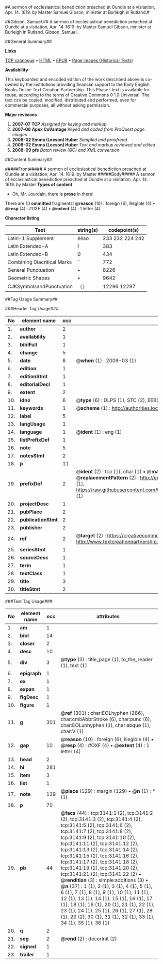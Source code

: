 #A sermon of ecclesiastical benediction preached at Oundle at a visitation, Apr. 14. 1619. by Master Samuel Gibson, minister at Burleigh in Rutland.#

##Gibson, Samuel.##
A sermon of ecclesiastical benediction preached at Oundle at a visitation, Apr. 14. 1619. by Master Samuel Gibson, minister at Burleigh in Rutland.
Gibson, Samuel.

##General Summary##

**Links**

[TCP catalogue](http://www.ota.ox.ac.uk/tcp/)  • 
[HTML](http://tei.it.ox.ac.uk/tcp/Texts-HTML/free/A01/A01700.html)  • 
[EPUB](http://tei.it.ox.ac.uk/tcp/Texts-EPUB/free/A01/A01700.epub) • 
[Page images (Historical Texts)](https://data.historicaltexts.jisc.ac.uk/view?pubId=eebo-99838753e&pageId=eebo-99838753e-3141-1)

**Availability**

This keyboarded and encoded edition of the
	       work described above is co-owned by the institutions
	       providing financial support to the Early English Books
	       Online Text Creation Partnership. This Phase I text is
	       available for reuse, according to the terms of Creative
	       Commons 0 1.0 Universal. The text can be copied,
	       modified, distributed and performed, even for
	       commercial purposes, all without asking permission.

**Major revisions**

1. __2007-07__ __TCP__ *Assigned for keying and markup*
1. __2007-08__ __Apex CoVantage__ *Keyed and coded from ProQuest page images*
1. __2008-02__ __Emma (Leeson) Huber__ *Sampled and proofread*
1. __2008-02__ __Emma (Leeson) Huber__ *Text and markup reviewed and edited*
1. __2008-09__ __pfs__ *Batch review (QC) and XML conversion*

##Content Summary##

#####Front#####
A sermon of ecclesiastical benediction preached at Oundle at a visitation, Apr. 14. 1619. by Master 
#####Body#####
A sermon of ecclesiastical benediction preached at Oundle at a visitation, Apr. 14. 1619. by Master 
**Types of content**

  * Oh, Mr. Jourdain, there is **prose** in there!

There are 10 **ommitted** fragments! 
 @__reason__ (10) : foreign (6), illegible (4)  •  @__resp__ (4) : #OXF (4)  •  @__extent__ (4) : 1 letter (4)

**Character listing**


|Text|string(s)|codepoint(s)|
|---|---|---|
|Latin-1 Supplement|éèàò|233 232 224 242|
|Latin Extended-A|ſ|383|
|Latin Extended-B|Ʋ|434|
|Combining             Diacritical Marks|̄|772|
|General Punctuation|•|8226|
|Geometric Shapes|▪|9642|
|CJKSymbolsandPunctuation|〈〉|12296 12297|

##Tag Usage Summary##

###Header Tag Usage###

|No|element name|occ|attributes|
|---|---|---|---|
|1.|__author__|2||
|2.|__availability__|1||
|3.|__biblFull__|1||
|4.|__change__|5||
|5.|__date__|8| @__when__ (1) : 2009-03 (1)|
|6.|__edition__|1||
|7.|__editionStmt__|1||
|8.|__editorialDecl__|1||
|9.|__extent__|2||
|10.|__idno__|6| @__type__ (6) : DLPS (1), STC (2), EEBO-CITATION (1), PROQUEST (1), VID (1)|
|11.|__keywords__|1| @__scheme__ (1) : http://authorities.loc.gov/ (1)|
|12.|__label__|5||
|13.|__langUsage__|1||
|14.|__language__|1| @__ident__ (1) : eng (1)|
|15.|__listPrefixDef__|1||
|16.|__note__|5||
|17.|__notesStmt__|2||
|18.|__p__|11||
|19.|__prefixDef__|2| @__ident__ (2) : tcp (1), char (1)  •  @__matchPattern__ (2) : ([0-9\-]+):([0-9IVX]+) (1), (.+) (1)  •  @__replacementPattern__ (2) : http://eebo.chadwyck.com/downloadtiff?vid=$1&page=$2 (1), https://raw.githubusercontent.com/textcreationpartnership/Texts/master/tcpchars.xml#$1 (1)|
|20.|__projectDesc__|1||
|21.|__pubPlace__|2||
|22.|__publicationStmt__|2||
|23.|__publisher__|2||
|24.|__ref__|2| @__target__ (2) : https://creativecommons.org/publicdomain/zero/1.0/ (1), http://www.textcreationpartnership.org/docs/. (1)|
|25.|__seriesStmt__|1||
|26.|__sourceDesc__|1||
|27.|__term__|1||
|28.|__textClass__|1||
|29.|__title__|3||
|30.|__titleStmt__|2||


###Text Tag Usage###

|No|element name|occ|attributes|
|---|---|---|---|
|1.|__am__|1||
|2.|__bibl__|14||
|3.|__closer__|2||
|4.|__desc__|10||
|5.|__div__|3| @__type__ (3) : title_page (1), to_the_reader (1), text (1)|
|6.|__epigraph__|1||
|7.|__ex__|1||
|8.|__expan__|1||
|9.|__figDesc__|1||
|10.|__figure__|1||
|11.|__g__|301| @__ref__ (301) : char:EOLhyphen (286), char:cmbAbbrStroke (6), char:punc (6), char:EOLunhyphen (1), char:abque (1), char:V (1)|
|12.|__gap__|10| @__reason__ (10) : foreign (6), illegible (4)  •  @__resp__ (4) : #OXF (4)  •  @__extent__ (4) : 1 letter (4)|
|13.|__head__|2||
|14.|__hi__|281||
|15.|__item__|3||
|16.|__list__|1||
|17.|__note__|129| @__place__ (129) : margin (129)  •  @__n__ (1) : * (1)|
|18.|__p__|70||
|19.|__pb__|44| @__facs__ (44) : tcp:3141:1 (2), tcp:3141:2 (2), tcp:3141:3 (2), tcp:3141:4 (2), tcp:3141:5 (2), tcp:3141:6 (2), tcp:3141:7 (2), tcp:3141:8 (2), tcp:3141:9 (2), tcp:3141:10 (2), tcp:3141:11 (2), tcp:3141:12 (2), tcp:3141:13 (2), tcp:3141:14 (2), tcp:3141:15 (2), tcp:3141:16 (2), tcp:3141:17 (2), tcp:3141:18 (2), tcp:3141:19 (2), tcp:3141:20 (2), tcp:3141:21 (2), tcp:3141:22 (2)  •  @__rendition__ (3) : simple:additions (3)  •  @__n__ (37) : 1 (1), 2 (1), 3 (1), 4 (1), 5 (1), 6 (1), 7 (1), 8 (1), 9 (1), 10 (1), 11 (1), 12 (1), 13 (1), 14 (1), 15 (1), 16 (1), 17 (1), 18 (1), 19 (1), 20 (1), 21 (1), 22 (1), 23 (1), 24 (1), 25 (1), 26 (1), 27 (1), 28 (1), 29 (2), 30 (1), 31 (1), 32 (1), 33 (1), 34 (1), 35 (1), 36 (1)|
|20.|__q__|2||
|21.|__seg__|2| @__rend__ (2) : decorInit (2)|
|22.|__signed__|1||
|23.|__trailer__|1||
